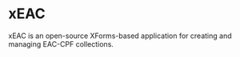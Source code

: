 xEAC
====

xEAC is an open-source XForms-based application for creating and managing EAC-CPF collections.